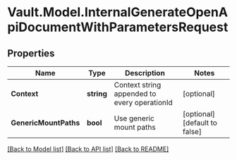 # Vault.Model.InternalGenerateOpenApiDocumentWithParametersRequest

## Properties

Name | Type | Description | Notes
------------ | ------------- | ------------- | -------------
**Context** | **string** | Context string appended to every operationId | [optional] 
**GenericMountPaths** | **bool** | Use generic mount paths | [optional] [default to false]

[[Back to Model list]](../README.md#documentation-for-models) [[Back to API list]](../README.md#documentation-for-api-endpoints) [[Back to README]](../README.md)

